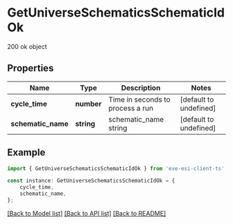 # GetUniverseSchematicsSchematicIdOk

200 ok object

## Properties

Name | Type | Description | Notes
------------ | ------------- | ------------- | -------------
**cycle_time** | **number** | Time in seconds to process a run | [default to undefined]
**schematic_name** | **string** | schematic_name string | [default to undefined]

## Example

```typescript
import { GetUniverseSchematicsSchematicIdOk } from 'eve-esi-client-ts';

const instance: GetUniverseSchematicsSchematicIdOk = {
    cycle_time,
    schematic_name,
};
```

[[Back to Model list]](../README.md#documentation-for-models) [[Back to API list]](../README.md#documentation-for-api-endpoints) [[Back to README]](../README.md)
